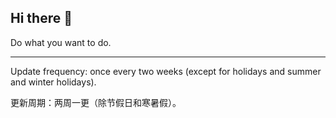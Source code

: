 ## Hi there 👋

Do what you want to do.

---



Update frequency: once every two weeks (except for holidays and summer and winter holidays).

更新周期：两周一更（除节假日和寒暑假）。
